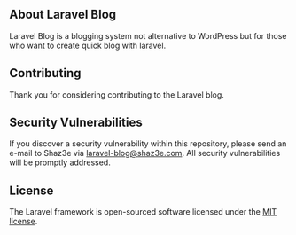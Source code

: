 ## About Laravel Blog

Laravel Blog is a blogging system not alternative to WordPress but for those who want to create quick blog with laravel.

## Contributing

Thank you for considering contributing to the Laravel blog.

## Security Vulnerabilities

If you discover a security vulnerability within this repository, please send an e-mail to Shaz3e via [laravel-blog@shaz3e.com](mailto:laravel-blog@shaz3e.com). All security vulnerabilities will be promptly addressed.

## License

The Laravel framework is open-sourced software licensed under the [MIT license](https://opensource.org/licenses/MIT).
